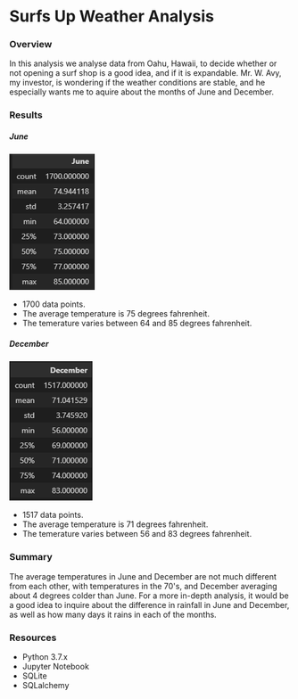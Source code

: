 # Surfs Up Weather Analysis
### Overview
In this analysis we analyse data from Oahu, Hawaii, to decide whether or not opening a surf shop is a good idea, and if it is expandable. Mr. W. Avy, my investor, is wondering if the weather conditions are stable, and he especially wants me to aquire about the months of June and December.

### Results

##### June
![June Description](Data/June_Temperatures.png)

- 1700 data points.
- The average temperature is 75 degrees fahrenheit.
- The temerature varies between 64 and 85 degrees fahrenheit.


##### December

![December Description](Data/December_Temperatures.png)

- 1517 data points.
- The average temperature is 71 degrees fahrenheit.
- The temerature varies between 56 and 83 degrees fahrenheit.

### Summary

The average temperatures in June and December are not much different from each other, with temperatures in the 70's, and December averaging about 4 degrees colder than June. For a more in-depth analysis, it would be a good idea to inquire about the difference in rainfall in June and December, as well as how many days it rains in each of the months.

### Resources
- Python 3.7.x
- Jupyter Notebook
- SQLite
- SQLalchemy
